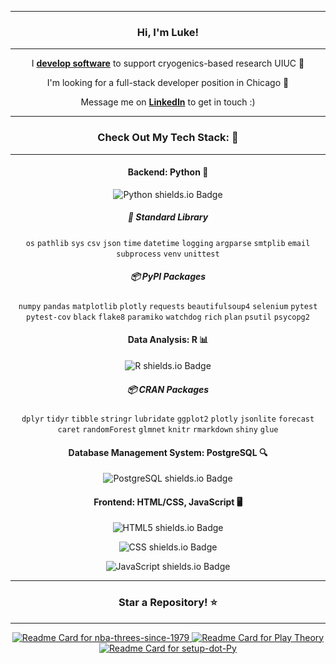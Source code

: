 <div align="center">
    <hr/>
    <h3>Hi, I'm Luke!</h3>
    <hr/>
    <p>I <a href="https://github.com/UIUC-Helium-Recovery" target="_blank"><b>develop software</b></a> to support cryogenics-based research UIUC 🔬</p>
    <p>I'm looking for a full-stack developer position in Chicago 🌇</p> 
    <p>Message me on <a href="https://www.linkedin.com/in/luke-marren-aa9912206/" target="_blank"><b>LinkedIn</b></a> to get in touch :)</p>
    <hr/>
    <h3>Check Out My Tech Stack: 🤖</h3>
    <hr/>
    <h4>Backend: Python 🐍</h4>
    <p>
        <img src="https://img.shields.io/badge/Python-3+ years-306998?logo=python&logoColor=FFD43B&style=for-the-badge" alt="Python shields.io Badge"/>     
    </p>
    <h5>🧰 Standard Library</h5>
    <code>os</code>
    <code>pathlib</code>
    <code>sys</code>
    <code>csv</code>
    <code>json</code>
    <code>time</code>
    <code>datetime</code>
    <code>logging</code>
    <code>argparse</code>
    <code>smtplib</code>
    <code>email</code>
    <code>subprocess</code>
    <code>venv</code>
    <code>unittest</code>
    <h5>📦 PyPI Packages</h5>
    <code>numpy</code>
    <code>pandas</code>
    <code>matplotlib</code>
    <code>plotly</code>
    <code>requests</code>
    <code>beautifulsoup4</code>
    <code>selenium</code>
    <code>pytest</code>
    <code>pytest-cov</code>
    <code>black</code>
    <code>flake8</code>
    <code>paramiko</code>
    <code>watchdog</code>
    <code>rich</code>
    <code>plan</code>
    <code>psutil</code>
    <code>psycopg2</code>
    <h4>Data Analysis: R 📊</h4>
    <p>
        <img src="https://img.shields.io/badge/R-3+ years-blue?logo=R&logoColor=276DC3&style=for-the-badge" alt="R shields.io Badge"/>     
    </p>
    <h5>📦 CRAN Packages</h5>
    <code>dplyr</code>
    <code>tidyr</code>
    <code>tibble</code>
    <code>stringr</code>
    <code>lubridate</code>
    <code>ggplot2</code>
    <code>plotly</code>
    <code>jsonlite</code>
    <code>forecast</code>
    <code>caret</code>
    <code>randomForest</code>
    <code>glmnet</code>
    <code>knitr</code>
    <code>rmarkdown</code>
    <code>shiny</code>
    <code>glue</code>
    <h4>Database Management System: PostgreSQL 🔍</h4>
    <p>
        <img src="https://img.shields.io/badge/PostgreSQL-1 year-blue?logo=postgresql&logoColor=4169E1&style=for-the-badge" alt="PostgreSQL shields.io Badge"/>     
    </p>
    <h4>Frontend: HTML/CSS, JavaScript 🖥️</h4>
    <p>
        <img src="https://img.shields.io/badge/HTML5-1 year-blue?logo=html5&logoColor=E34F26&style=for-the-badge" alt="HTML5 shields.io Badge"/>     
    </p>
    <p>
        <img src="https://img.shields.io/badge/CSS-1 year-blue?logo=CSS3&logoColor=264de4&style=for-the-badge" alt="CSS shields.io Badge"/>
    </p>
    <p>
        <img src="https://img.shields.io/badge/JavaScript-1 year-blue?logo=JavaScript&logoColor=f0db4f&style=for-the-badge" alt="JavaScript shields.io Badge"/>
    </p>
    <hr/>
    <h3>Star a Repository! ⭐</h3>
    <hr/>
    <a href="https://github.com/lmarren1/nba-threes-since-1979?tab=readme-ov-file" target="_blank">
        <img src="https://github-readme-stats.vercel.app/api/pin/?username=lmarren1&repo=nba-threes-since-1979&show_owner=true&theme=radical" alt="Readme Card for nba-threes-since-1979" />
    </a>
    <a href="https://github.com/lmarren1/cbb-stats?tab=readme-ov-file" target="_blank">
        <img src="https://github-readme-stats.vercel.app/api/pin/?username=lmarren1&repo=cbb-stats&show_owner=true&theme=radical" alt="Readme Card for Play Theory" />
    </a>
    <a href="https://github.com/lmarren1/setup-dot-Py?tab=readme-ov-file" target="_blank">
        <img src="https://github-readme-stats.vercel.app/api/pin/?username=lmarren1&repo=setup-dot-Py&show_owner=true&theme=radical" alt="Readme Card for setup-dot-Py" />
    </a>
</div>
